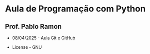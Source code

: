 # Aula de Programação com Python
## Prof. Pablo Ramon

- 08/04/2025 - Aula Git e GitHub

- License - GNU